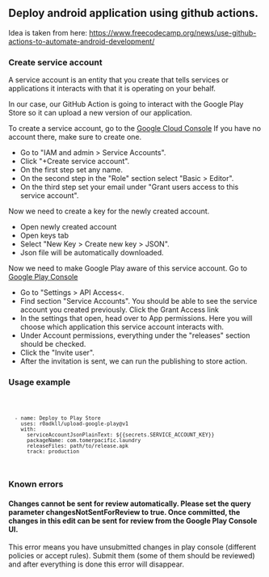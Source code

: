 ## Deploy android application using github actions.

Idea is taken from here: https://www.freecodecamp.org/news/use-github-actions-to-automate-android-development/

### Create service account

A service account is an entity that you create that tells services or applications it interacts with that it is operating on your behalf.

In our case, our GitHub Action is going to interact with the Google Play Store so it can upload a new version of our application.

To create a service account, go to the <a href="http://console.cloud.google.com">Google Cloud Console</a> If you have no account there, make sure to create one. 

- Go to "IAM and admin > Service Accounts".
- Click "+Create service account".
- On the first step set any name.
- On the second step in the "Role" section select "Basic > Editor".
- On the third step set your email under "Grant users access to this service account".


Now we need to create a key for the newly created account.

- Open newly created account
- Open keys tab
- Select "New Key > Create new key > JSON". 
- Json file will be automatically downloaded.

Now we need to make Google Play aware of this service account. Go to <a href="https://play.google.com/console">Google Play Console</a>

- Go to "Settings > API Access<.
- Find section "Service Accounts". You should be able to see the service account you created previously. Click the Grant Access link
- In the settings that open, head over to App permissions. Here you will choose which application this service account interacts with. 
- Under Account permissions, everything under the "releases" section should be checked. 
- Click the "Invite user".
- After the invitation is sent, we can run the publishing to store action.

### Usage example

<code>
  
      - name: Deploy to Play Store
        uses: r0adkll/upload-google-play@v1
        with:
          serviceAccountJsonPlainText: ${{secrets.SERVICE_ACCOUNT_KEY}}
          packageName: com.tomerpacific.laundry
          releaseFiles: path/to/release.apk
          track: production
</code>

### Known errors

#### Changes cannot be sent for review automatically. Please set the query parameter changesNotSentForReview to true. Once committed, the changes in this edit can be sent for review from the Google Play Console UI.

This error means you have unsubmitted changes in play console (different policies or accept rules).
Submit them (some of them should be reviewed) and after everything is done this error will disappear.
